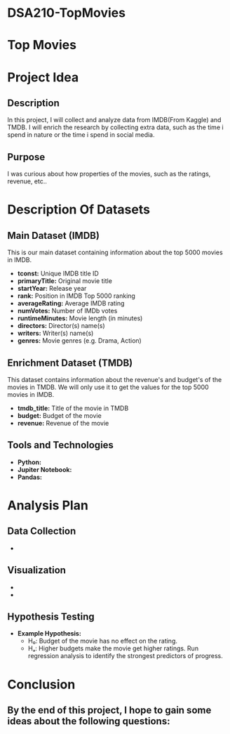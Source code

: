 # DSA210-TopMovies
# Top Movies

# Project Idea

## Description
In this project, I will collect and analyze data from IMDB(From Kaggle) and TMDB. I will enrich the research by collecting extra data, such as the time i spend in nature or the time i spend in social media.
## Purpose
I was curious about how properties of the movies, such as the ratings, revenue, etc..
# Description Of Datasets
## Main Dataset (IMDB)
This is our main dataset containing information about the top 5000 movies in IMDB.
- **tconst:** Unique IMDB title ID
- **primaryTitle:** Original movie title
- **startYear:** Release year
- **rank:** Position in IMDB Top 5000 ranking
- **averageRating:** Average IMDB rating
- **numVotes:** Number of IMDb votes
- **runtimeMinutes:** Movie length (in minutes)
- **directors:** Director(s) name(s)
- **writers:** Writer(s) name(s)
- **genres:** Movie genres (e.g. Drama, Action)
## Enrichment Dataset (TMDB)
This dataset contains information about the revenue's and budget's of the movies in TMDB. We will only use it to get the values for the top 5000 movies in IMDB.
- **tmdb_title:** Title of the movie in TMDB
- **budget:** Budget of the movie
- **revenue:** Revenue of the movie

## Tools and Technologies
- **Python:**
- **Jupiter Notebook:**
- **Pandas:**

# Analysis Plan
## Data Collection
-
## Visualization
-
-
## Hypothesis Testing
- **Example Hypothesis:**
  - H₀: Budget of the movie has no effect on the rating.
  - Hₐ: Higher budgets make the movie get higher ratings.
Run regression analysis to identify the strongest predictors of progress.

# Conclusion
By the end of this project, I hope to gain some ideas about the following questions:
-
